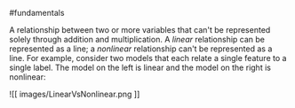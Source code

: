 #fundamentals

A relationship between two or more variables that can&#39;t be represented solely
through addition and multiplication. A <em>linear</em> relationship
can be represented as a line; a <em>nonlinear</em> relationship can&#39;t be
represented as a line. For example, consider two models that each relate
a single feature to a single label. The model on the left is linear
and the model on the right is nonlinear:


![[ images/LinearVsNonlinear.png ]]


